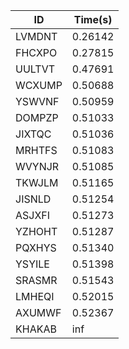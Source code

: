 |ID|Time(s)|
|-|-|
|LVMDNT|0.26142|
|FHCXPO|0.27815|
|UULTVT|0.47691|
|WCXUMP|0.50688|
|YSWVNF|0.50959|
|DOMPZP|0.51033|
|JIXTQC|0.51036|
|MRHTFS|0.51083|
|WVYNJR|0.51085|
|TKWJLM|0.51165|
|JISNLD|0.51254|
|ASJXFI|0.51273|
|YZHOHT|0.51287|
|PQXHYS|0.51340|
|YSYILE|0.51398|
|SRASMR|0.51543|
|LMHEQI|0.52015|
|AXUMWF|0.52367|
|KHAKAB|inf|
